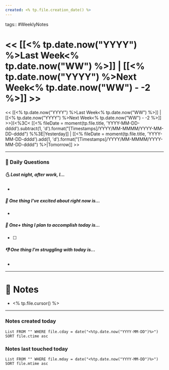 ```yaml
---
created: <% tp.file.creation_date() %>
---
```

tags:: #WeeklyNotes

# << [[<% tp.date.now("YYYY") %>Last Week<% tp.date.now("WW") %>]] | [[<% tp.date.now("YYYY") %>Next Week<% tp.date.now("WW") - -2 %>]] >>

<< [[<% tp.date.now("YYYY") %>Last Week<% tp.date.now("WW") %>]] | [[<% tp.date.now("YYYY") %>Next Week<% tp.date.now("WW") - -2 %>]] >>](<%3C< [[<% fileDate = moment(tp.file.title, 'YYYY-MM-DD-dddd').subtract(1, 'd').format("[Timestamps]/YYYY/MM-MMMM/YYYY-MM-DD-dddd") %%3E|Yesterday]] | [[<% fileDate = moment(tp.file.title, 'YYYY-MM-DD-dddd').add(1, 'd').format("[Timestamps]/YYYY/MM-MMMM/YYYY-MM-DD-dddd") %>|Tomorrow]] >>

---
### 📅 Daily Questions
##### 🌜 Last night, after work, I...
- 

##### 🙌 One thing I've excited about right now is...
- 

##### 🚀 One+ thing I plan to accomplish today is...
- [ ] 

##### 👎 One thing I'm struggling with today is...
- 

---
# 📝 Notes
- <% tp.file.cursor() %>

---
### Notes created today
```dataview
List FROM "" WHERE file.cday = date("<%tp.date.now("YYYY-MM-DD")%>") SORT file.ctime asc
```

### Notes last touched today
```dataview
List FROM "" WHERE file.mday = date("<%tp.date.now("YYYY-MM-DD")%>") SORT file.mtime asc
```